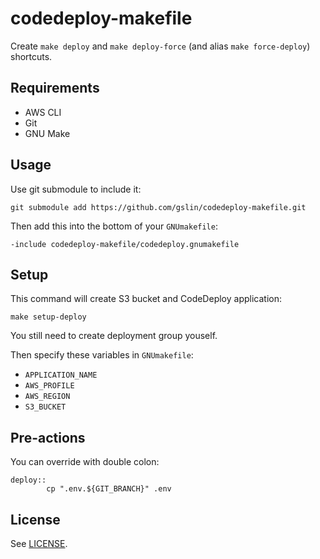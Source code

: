 # codedeploy-makefile

Create `make deploy` and `make deploy-force` (and alias `make force-deploy`) shortcuts.

## Requirements

* AWS CLI
* Git
* GNU Make

## Usage

Use git submodule to include it:

    git submodule add https://github.com/gslin/codedeploy-makefile.git

Then add this into the bottom of your `GNUmakefile`:

    -include codedeploy-makefile/codedeploy.gnumakefile

## Setup

This command will create S3 bucket and CodeDeploy application:

    make setup-deploy

You still need to create deployment group youself.

Then specify these variables in `GNUmakefile`:

* `APPLICATION_NAME`
* `AWS_PROFILE`
* `AWS_REGION`
* `S3_BUCKET`

## Pre-actions

You can override with double colon:

    deploy::
            cp ".env.${GIT_BRANCH}" .env

## License

See [LICENSE](LICENSE).

